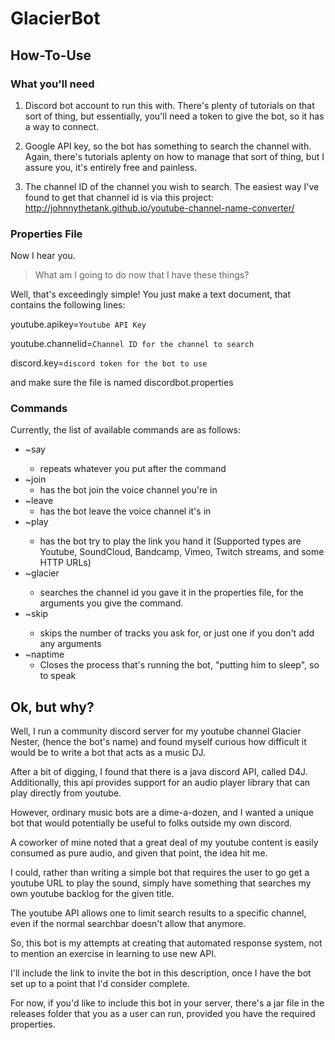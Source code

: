 # GlacierBot
## How-To-Use
### What you'll need
1. Discord bot account to run this with. There's plenty of tutorials on that sort of thing, but essentially, you'll need a token to give the bot, so it has a way to connect.

2. Google API key, so the bot has something to search the channel with. Again, there's tutorials aplenty on how to manage that sort of thing, but I assure you, it's entirely free and painless. 

3. The channel ID of the channel you wish to search. 
  The easiest way I've found to get that channel id is via this project: http://johnnythetank.github.io/youtube-channel-name-converter/

### Properties File


Now I hear you. 
>What am I going to do now that I have these things?

Well, that's exceedingly simple! You just make a text document, that contains the following lines:

youtube.apikey=`Youtube API Key`

youtube.channelid=`Channel ID for the channel to search`

discord.key=`discord token for the bot to use`

and make sure the file is named discordbot.properties 
  
### Commands

Currently, the list of available commands are as follows: 

* ~say <args> 
    * repeats whatever you put after the command
* ~join 
    * has the bot join the voice channel you're in
* ~leave
    * has the bot leave the voice channel it's in
* ~play <args> 
    * has the bot try to play the link you hand it (Supported types are Youtube, SoundCloud, Bandcamp, Vimeo, Twitch streams, and some HTTP URLs)
* ~glacier <args> 
    * searches the channel id you gave it in the properties file, for the arguments you give the command.
* ~skip <args> 
    * skips the number of tracks you ask for, or just one if you don't add any arguments
* ~naptime 
    * Closes the process that's running the bot, "putting him to sleep", so to speak

## Ok, but why?
Well, I run a community discord server for my youtube channel Glacier Nester, (hence the bot's name) and found myself curious how difficult it would be to write a bot that acts as a music DJ.

After a bit of digging, I found that there is a java discord API, called D4J. Additionally, this api provides support for an audio player library that can play directly from youtube.

However, ordinary music bots are a dime-a-dozen, and I wanted a unique bot that would potentially be useful to folks outside my own discord.

A coworker of mine noted that a great deal of my youtube content is easily consumed as pure audio, and given that point, the idea hit me.

I could, rather than writing a simple bot that requires the user to go get a youtube URL to play the sound, simply have something that searches my own youtube backlog for the given title.

The youtube API allows one to limit search results to a specific channel, even if the normal searchbar doesn't allow that anymore.

So, this bot is my attempts at creating that automated response system, not to mention an exercise in learning to use new API. 

I'll include the link to invite the bot in this description, once I have the bot set up to a point that I'd consider complete.

For now, if you'd like to include this bot in your server, there's a jar file in the releases folder that you as a user can run, provided you have the required properties. 
